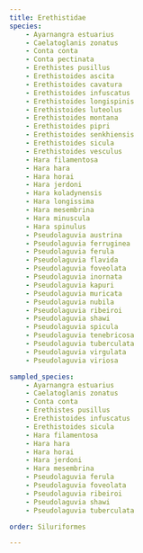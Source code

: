 ```yaml
---
title: Erethistidae
species:
    - Ayarnangra estuarius
    - Caelatoglanis zonatus
    - Conta conta
    - Conta pectinata
    - Erethistes pusillus
    - Erethistoides ascita
    - Erethistoides cavatura
    - Erethistoides infuscatus
    - Erethistoides longispinis
    - Erethistoides luteolus
    - Erethistoides montana
    - Erethistoides pipri
    - Erethistoides senkhiensis
    - Erethistoides sicula
    - Erethistoides vesculus
    - Hara filamentosa
    - Hara hara
    - Hara horai
    - Hara jerdoni
    - Hara koladynensis
    - Hara longissima
    - Hara mesembrina
    - Hara minuscula
    - Hara spinulus
    - Pseudolaguvia austrina
    - Pseudolaguvia ferruginea
    - Pseudolaguvia ferula
    - Pseudolaguvia flavida
    - Pseudolaguvia foveolata
    - Pseudolaguvia inornata
    - Pseudolaguvia kapuri
    - Pseudolaguvia muricata
    - Pseudolaguvia nubila
    - Pseudolaguvia ribeiroi
    - Pseudolaguvia shawi
    - Pseudolaguvia spicula
    - Pseudolaguvia tenebricosa
    - Pseudolaguvia tuberculata
    - Pseudolaguvia virgulata
    - Pseudolaguvia viriosa

sampled_species:
    - Ayarnangra estuarius
    - Caelatoglanis zonatus
    - Conta conta
    - Erethistes pusillus
    - Erethistoides infuscatus
    - Erethistoides sicula
    - Hara filamentosa
    - Hara hara
    - Hara horai
    - Hara jerdoni
    - Hara mesembrina
    - Pseudolaguvia ferula
    - Pseudolaguvia foveolata
    - Pseudolaguvia ribeiroi
    - Pseudolaguvia shawi
    - Pseudolaguvia tuberculata

order: Siluriformes

---
```

